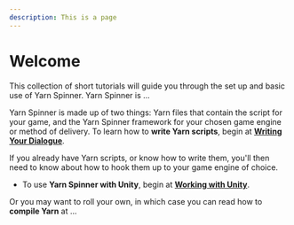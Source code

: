 ```yaml
---
description: This is a page
---
```


# Welcome

This collection of short tutorials will guide you through the set up and basic use of Yarn Spinner. Yarn Spinner is ...

Yarn Spinner is made up of two things: Yarn files that contain the script for your game, and the Yarn Spinner framework for your chosen game engine or method of delivery. To learn how to **write Yarn scripts**, begin at [**Writing Your Dialogue**](getting-started/overview.md).

If you already have Yarn scripts, or know how to write them, you'll then need to know about how to hook them up to your game engine of choice.

* To use **Yarn Spinner with Unity**, begin at [**Working with Unity**]().

Or you may want to roll your own, in which case you can read how to **compile Yarn** at ...

